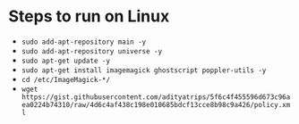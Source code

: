 # Steps to run on Linux

- `sudo add-apt-repository main -y`
- `sudo add-apt-repository universe -y`
- `sudo apt-get update -y`
- `sudo apt-get install imagemagick ghostscript poppler-utils -y`
- `cd /etc/ImageMagick-*/`
- `wget https://gist.githubusercontent.com/adityatrips/5f6c4f455596d673c96aea0224b74310/raw/4d6c4af438c198e010685bdcf13cce8b98c9a426/policy.xml`
